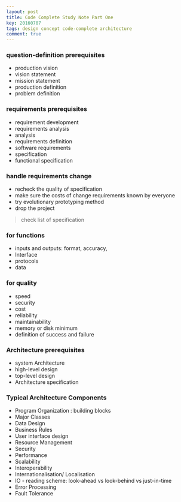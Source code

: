 ```yaml
---
layout: post
title: Code Complete Study Note Part One
key: 20160707
tags: design concept code-complete architecture
comment: true
---
```


### question-definition prerequisites

- production vision
- vision statement
- mission statement
- production definition
- problem definition

### requirements prerequisites

- requirement development
- requirements analysis
- analysis
- requirements definition
- software requirements
- specification
- functional specification

### handle requirements change

- recheck the quality of specification
- make sure the costs of change requirements known by everyone
- try evolutionary prototyping method
- drop the project

> check list of specification

### for functions

- inputs and outputs: format, accuracy,
- Interface
- protocols
- data

### for quality

- speed
- security
- cost
- reliability
- maintainability
- memory or disk minimum
- definition of success and failure

### Architecture prerequisites

- system Architecture
- high-level design
- top-level design
- Architecture specification

### Typical Architecture Components

- Program Organization : building blocks
- Major Classes
- Data Design
- Business Rules
- User interface design
- Resource Management
- Security
- Performance
- Scalability
- Interoperability
- Internationalisation/ Localisation
- IO - reading scheme: look-ahead vs look-behind vs just-in-time
- Error Processing
- Fault Tolerance

